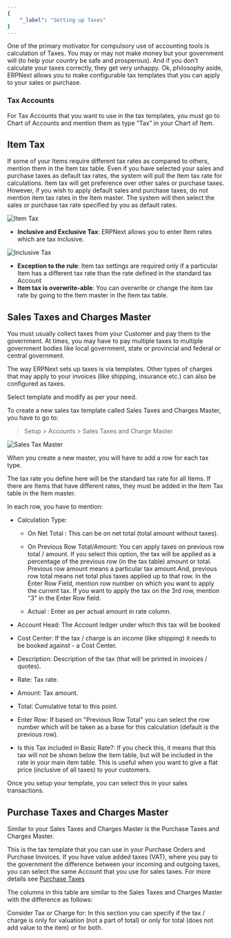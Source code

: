 ```yaml
---
{
	"_label": "Setting up Taxes"
}
---
```

One of the primary motivator for compulsory use of accounting tools is calculation of Taxes. You may or may not make money but your government will (to help your country be safe and prosperous). And if you don’t calculate your taxes correctly, they get very unhappy. Ok, philosophy aside, ERPNext allows you to make configurable tax templates that you can apply to your sales or purchase.

### Tax Accounts

For Tax Accounts that you want to use in the tax templates, you must go to Chart of Accounts and mention them as type “Tax” in your Chart of Item. 

## Item Tax 

If some of your Items require different tax rates as compared to others, mention them in the Item tax table. Even if you have selected your sales and purchase taxes as default tax rates, the system will pull the Item tax rate for calculations. Item tax will get preference over other sales or purchase taxes. However, if you wish to apply default sales and purchase taxes, do not mention item tax rates in the Item master. The system will then select the sales or purchase tax rate specified by you as default rates.

![Item Tax](img/item-tax-1.png)


- **Inclusive and Exclusive Tax**: ERPNext allows you to enter Item rates which are tax inclusive.

![Inclusive Tax](img/inclusive-tax.png)



- **Exception to the rule**: Item tax settings are required only if a particular Item has a different tax rate than the rate defined in the standard tax Account
- **Item tax is overwrite-able**: You can overwrite or change the item tax rate by going to the Item master in the Item tax table.

## Sales Taxes and Charges Master

You must usually collect taxes from your Customer and pay them to the government. At times, you may have to pay multiple taxes to multiple government bodies like local government, state or provincial and federal or central government.

The way ERPNext sets up taxes is via templates. Other types of charges that may apply to your invoices (like shipping, insurance etc.) can also be configured as taxes.

Select template and modify as per your need.

To create a new sales tax template called Sales Taxes and Charges Master, you have to go to:

> Setup > Accounts > Sales Taxes and Charge Master


![Sales Tax Master](img/sales-tax-master.png)



When you create a new master, you will have to add a row for each tax type.

The tax rate you define here will be the standard tax rate for all Items. If there are Items that have different rates, they must be added in the Item Tax table in the Item master.

In each row, you have to mention:

- Calculation Type: 
	- On Net Total : This can be on net total (total amount without taxes).
	- On Previous Row Total/Amount: You can apply taxes on previous row total / amount. If you select this option, the tax will be applied as a percentage of the previous row (in the tax table) amount or total. Previous row amount means a particular tax amount.And, previous row total means net total plus taxes applied up to that row. In the Enter Row Field, mention row number on which you want to apply the current tax. If you want to apply the tax on the 3rd row, mention "3" in the Enter Row field.

	- Actual : Enter as per actual amount in rate column.

- Account Head: The Account ledger under which this tax will be booked
- Cost Center: If the tax / charge is an income (like shipping) it needs to be booked against - a Cost Center.
- Description: Description of the tax (that will be printed in invoices / quotes).
- Rate: Tax rate.
- Amount: Tax amount.
- Total: Cumulative total to this point.
- Enter Row: If based on "Previous Row Total" you can select the row number which will be taken as a base for this calculation (default is the previous row).
- Is this Tax included in Basic Rate?: If you check this, it means that this tax will not be shown below the item table, but will be included in the rate in your main item table. This is useful when you want to give a flat price (inclusive of all taxes) to your customers.

Once you setup your template, you can select this in your sales transactions.

## Purchase Taxes and Charges Master

Similar to your Sales Taxes and Charges Master is the Purchase Taxes and Charges Master.

This is the tax template that you can use in your Purchase Orders and Purchase Invoices. If you have value added taxes (VAT), where you pay to the government the difference between your incoming and outgoing taxes, you can select the same Account that you use for sales taxes.
For more details see [Purchase Taxes](docs.user.buying.purchase_taxes.html)

The columns in this table are similar to the Sales Taxes and Charges Master with the difference as follows:

Consider Tax or Charge for: In this section you can specify if the tax / charge is only for valuation (not a part of total) or only for total (does not add value to the item) or for both.
